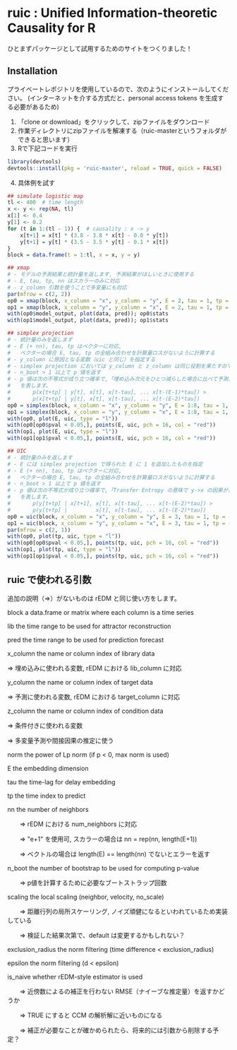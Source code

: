 # ruic : Unified Information-theoretic Causality for R

ひとまずパッケージとして試用するためのサイトをつくりました！

## Installation

プライベートレポジトリを使用しているので、次のようにインストールしてください。
(インターネットを介する方式だと、personal access tokens を生成する必要があるため)

1. 「clone or download」をクリックして、zipファイルをダウンロード
2. 作業ディレクトリにzipファイルを解凍する（ruic-masterというフォルダができると思います）
3. Rで下記コードを実行
``` r
library(devtools)
devtools::install(pkg = 'ruic-master', reload = TRUE, quick = FALSE)
``` 
4. 具体例を試す

``` r
## simulate logistic map
tl <- 400  # time length
x <- y <- rep(NA, tl)
x[1] <- 0.4
y[1] <- 0.2
for (t in 1:(tl - 1)) {  # causality : x -> y
    x[t+1] = x[t] * (3.8 - 3.8 * x[t] - 0.0 * y[t])
    y[t+1] = y[t] * (3.5 - 3.5 * y[t] - 0.1 * x[t])
}
block = data.frame(t = 1:tl, x = x, y = y)

## xmap
# - モデルの予測結果と統計量を返します, 予測結果がほしいときに使用する
# - E, tau, tp, nn はスカラーのみに対応
# - z_column 引数を使うことで多変量にも対応
par(mfrow = c(2, 2))
op0 = xmap(block, x_column = "x", y_column = "y", E = 2, tau = 1, tp = -1)
op1 = xmap(block, x_column = "y", y_column = "x", E = 2, tau = 1, tp = -1)
with(op0$model_output, plot(data, pred)); op0$stats
with(op1$model_output, plot(data, pred)); op1$stats

## simplex projection
# - 統計量のみを返します
# - E (+ nn), tau, tp はベクターに対応,
#   ベクターの場合 E, tau, tp の全組み合わせを計算量ロスがないように計算する
# - y_column に原因となる変数（uic と同じ）を指定する
# - simplex projection においては y_column と z_column は同じ役割を果たすので、z_column は省略
# - n_boot > 1 以上で p 値を返す
# - p 値は次の不等式が成り立つ確率で,「埋め込み次元をひとつ減らした場合に比べて予測力が改善した確率」
#   を表します。
#       p(x[t+tp] | y[t], x[t], x[t-tau], ... x[t-(E-1)*tau]) >
#       p(x[t+tp] | y[t], x[t], x[t-tau], ... x[t-(E-2)*tau])
op0 = simplex(block, x_column = "x", y_column = "y", E = 1:8, tau = 1, tp = -1, n_boot = 2000)
op1 = simplex(block, x_column = "y", y_column = "x", E = 1:8, tau = 1, tp = -1, n_boot = 2000)
with(op0, plot(E, uic, type = "l"))
with(op0[op0$pval < 0.05,], points(E, uic, pch = 16, col = "red"))
with(op1, plot(E, uic, type = "l"))
with(op1[op1$pval < 0.05,], points(E, uic, pch = 16, col = "red"))

## UIC
# - 統計量のみを返します
# - E には simplex projection で得られた E に 1 を追加したものを指定
# - E (+ nn), tau, tp はベクターに対応,
#   ベクターの場合 E, tau, tp の全組み合わせを計算量ロスがないように計算する
# - n_boot > 1 以上で p 値を返す
# - p 値は次の不等式が成り立つ確率で,「Transfer Entropy の意味で y->x の因果がある確率」
#   を表します。
#       p(y[t+tp] | x[t+1], x[t], x[t-tau], ... x[t-(E-2)*tau]) >
#       p(y[t+tp] |         x[t], x[t-tau], ... x[t-(E-2)*tau])
op0 = uic(block, x_column = "x", y_column = "y", E = 3, tau = 1, tp = -4:0, n_boot = 2000)
op1 = uic(block, x_column = "y", y_column = "x", E = 3, tau = 1, tp = -4:0, n_boot = 2000)
par(mfrow = c(2, 1))
with(op0, plot(tp, uic, type = "l"))
with(op0[op0$pval < 0.05,], points(tp, uic, pch = 16, col = "red"))
with(op1, plot(tp, uic, type = "l"))
with(op1[op1$pval < 0.05,], points(tp, uic, pch = 16, col = "red"))
``` 

## ruic で使われる引数

追加の説明（⇒）がないものは rEDM と同じ使い方をします。

block     a data.frame or matrix where each column is a time series

lib       the time range to be used for attractor reconstruction

pred      the time range to be used for prediction forecast

x_column  the name or column index of library data

   ⇒ 埋め込みに使われる変数, rEDM における lib_column に対応

y_column  the name or column index of target data

   ⇒ 予測に使われる変数, rEDM における target_column に対応

z_column  the name or column index of condition data

   ⇒ 条件付きに使われる変数

   ⇒ 多変量予測や間接因果の推定に使う

norm      the power of Lp norm (if p < 0, max norm is used)

E         the embedding dimension

tau       the time-lag for delay embedding

tp        the time index to predict

nn        the number of neighbors

　　⇒ rEDM における num_neighbors に対応

　　⇒ "e+1" を使用可, スカラーの場合は nn = rep(nn, length(E+1))

　　⇒ ベクトルの場合は length(E) == length(nn) でないとエラーを返す

n_boot    the number of bootstrap to be used for computing p-value

　　⇒ p値を計算するために必要なブートストラップ回数

scaling   the local scaling (neighbor, velocity, no_scale)

　　⇒ 距離行列の局所スケーリング, ノイズ頑健になるといわれているため実装している

　　⇒ 検証した結果次第で、default は変更するかもしれない？

exclusion_radius the norm filtering (time difference < exclusion_radius)

epsilon   the norm filtering (d < epsilon)

is_naive  whether rEDM-style estimator is used

　　⇒ 近傍数によるの補正を行わない RMSE（ナイーブな推定量）を返すかどうか

　　⇒ TRUE にすると CCM の解析解に近いものになる

　　⇒ 補正が必要なことが確かめられたら、将来的には引数から削除する予定？
